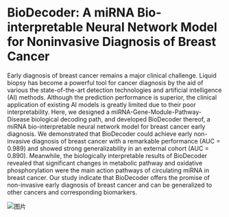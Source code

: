 # BioDecoder: A miRNA Bio-interpretable Neural Network Model for Noninvasive Diagnosis of Breast Cancer

Early diagnosis of breast cancer remains a major clinical challenge. Liquid biopsy has become a powerful tool for cancer diagnosis by the aid of various the state-of-the-art detection technologies and artificial intelligence (AI) methods. Although the prediction performance is superior, the clinical application of existing AI models is greatly limited due to their poor interpretability. Here, we designed a miRNA-Gene-Module-Pathway-Disease biological decoding path, and developed BioDecoder thereof, a miRNA bio-interpretable neural network model for breast cancer early diagnosis. We demonstrated that BioDecoder could achieve early non-invasive diagnosis of breast cancer with a remarkable performance (AUC = 0.989) and showed strong generalizability in an external cohort (AUC = 0.890). Meanwhile, the biologically interpretable results of BioDecoder revealed that significant changes in metabolic pathway and oxidative phosphorylation were the main action pathways of circulating miRNA in breast cancer. Our study indicate that BioDecoder offers the promise of non-invasive early diagnosis of breast cancer and can be generalized to other cancers and corresponding biomarkers.

![图片](https://user-images.githubusercontent.com/15136517/215694181-f6cf549c-7b33-49b2-a4be-d4c158f611fa.png)
